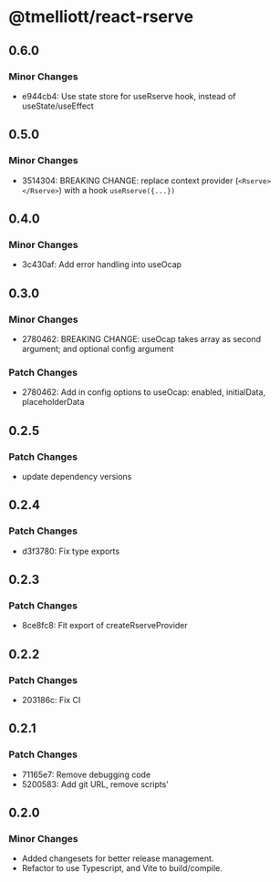 # @tmelliott/react-rserve

## 0.6.0

### Minor Changes

- e944cb4: Use state store for useRserve hook, instead of useState/useEffect

## 0.5.0

### Minor Changes

- 3514304: BREAKING CHANGE: replace context provider (`<Rserve></Rserve>`) with a hook `useRserve({...})`

## 0.4.0

### Minor Changes

- 3c430af: Add error handling into useOcap

## 0.3.0

### Minor Changes

- 2780462: BREAKING CHANGE: useOcap takes array as second argument; and optional config argument

### Patch Changes

- 2780462: Add in config options to useOcap: enabled, initialData, placeholderData

## 0.2.5

### Patch Changes

- update dependency versions

## 0.2.4

### Patch Changes

- d3f3780: Fix type exports

## 0.2.3

### Patch Changes

- 8ce8fc8: Fit export of createRserveProvider

## 0.2.2

### Patch Changes

- 203186c: Fix CI

## 0.2.1

### Patch Changes

- 71165e7: Remove debugging code
- 5200583: Add git URL, remove scripts'

## 0.2.0

### Minor Changes

- Added changesets for better release management.
- Refactor to use Typescript, and Vite to build/compile.
